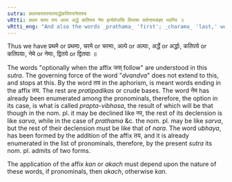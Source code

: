 ```yaml
---
sutra: प्रथमचरमतयाल्पार्द्धकतिपयनेमाश्च
vRtti: प्रथम चरम तय अल्प अर्द्ध कतिपय नेम इत्येतेजसि विभाषा सर्वनामसंज्ञा भवन्ति ॥
vRtti_eng: "And also the words _prathama_ 'first'; _charama_ 'last,' words ending with the affix _taya_ (V. 2. 42); _alpa_'few' _ardha_ 'half '_katipaya_ 'some,' and _nema_ 'half' are optionally _sarvanama_, before the nom. pl. termination."
---
```

Thus we have प्रथमे or प्रथमाः, चरमे or चरमाः, अल्पे or अल्पाः, अर्द्धे or अर्द्धाः, कतिपये or कतिपयाः, नेमे or नेमाः, द्वितये or द्वितयाः ॥

The words "optionally when the affix जस् follow" are understood in this _sutra_. The governing force of the word "_dvandva_" does not extend to this, and stops at this. By the word तय in the aphorism, is meant words ending in the affix तय. The rest are _pratipadikas_ or crude bases. The word नेम has already been enumerated among the pronominals, therefore, the option in its case, is what is called _prapta_-_vibhasa_, the result of which will be that though in the nom. pl. it may be declined like नर, the rest of its declension is like _sarva_, while in the case of _prathama_ &c. the nom. pl. may be like _sarva_, but the rest of their declension must be like that of _nara_. The word _ubhaya_, has been formed by the addition of the affix तय, and it is already enumerated in the list of pronominals, therefore, by the present _sutra_ its nom. pl. admits of two forms.

The application of the affix _kan_ or _akach_ must depend upon the nature of these words, if pronominals, then _akach_, otherwise _kan_.
